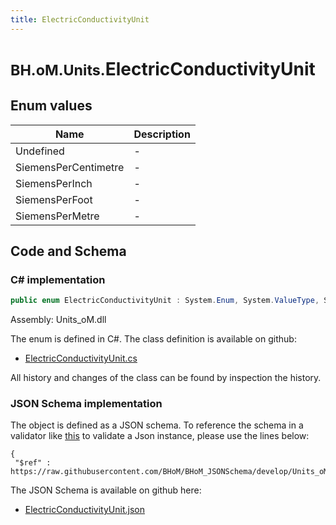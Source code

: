 ```yaml
---
title: ElectricConductivityUnit
---
```


# <small>BH.oM.Units.</small>**ElectricConductivityUnit**



## Enum values

| Name            | Description                                                    |
|-----------------|----------------------------------------------------------------|
| Undefined |  -  |
| SiemensPerCentimetre |  -  |
| SiemensPerInch |  -  |
| SiemensPerFoot |  -  |
| SiemensPerMetre |  -  |


## Code and Schema

### C# implementation

``` C# title="C#"
public enum ElectricConductivityUnit : System.Enum, System.ValueType, System.IComparable, System.ISpanFormattable, System.IFormattable, System.IConvertible
```

Assembly: Units_oM.dll

The enum is defined in C#. The class definition is available on github:

- [ElectricConductivityUnit.cs](https://github.com/BHoM/Localisation_Toolkit/blob/develop/Units_oM/Enums\ElectricConductivityUnit.cs)

All history and changes of the class can be found by inspection the history.
### JSON Schema implementation

The object is defined as a JSON schema. To reference the schema in a validator like [this](https://www.jsonschemavalidator.net/) to validate a Json instance, please use the lines below:

``` { .json .copy .select } title="JSON Schema"
{
 "$ref" : https://raw.githubusercontent.com/BHoM/BHoM_JSONSchema/develop/Units_oM/ElectricConductivityUnit.json}
```

The JSON Schema is available on github here:

- [ElectricConductivityUnit.json](https://github.com/BHoM/BHoM_JSONSchema/blob/develop/Units_oM/ElectricConductivityUnit.json)

